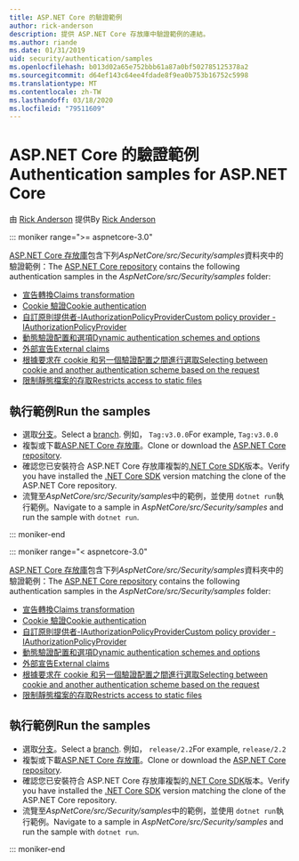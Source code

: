 ```yaml
---
title: ASP.NET Core 的驗證範例
author: rick-anderson
description: 提供 ASP.NET Core 存放庫中驗證範例的連結。
ms.author: riande
ms.date: 01/31/2019
uid: security/authentication/samples
ms.openlocfilehash: b013d02a65e752bbb61a87a0bf502785125378a2
ms.sourcegitcommit: d64ef143c64ee4fdade8f9ea0b753b16752c5998
ms.translationtype: MT
ms.contentlocale: zh-TW
ms.lasthandoff: 03/18/2020
ms.locfileid: "79511609"
---
```

# <a name="authentication-samples-for-aspnet-core"></a><span data-ttu-id="b71d4-103">ASP.NET Core 的驗證範例</span><span class="sxs-lookup"><span data-stu-id="b71d4-103">Authentication samples for ASP.NET Core</span></span>

<span data-ttu-id="b71d4-104">由 [Rick Anderson](https://twitter.com/RickAndMSFT) 提供</span><span class="sxs-lookup"><span data-stu-id="b71d4-104">By [Rick Anderson](https://twitter.com/RickAndMSFT)</span></span>

::: moniker range=">= aspnetcore-3.0"

<span data-ttu-id="b71d4-105">[ASP.NET Core 存放庫](https://github.com/dotnet/AspNetCore)包含下列*AspNetCore/src/Security/samples*資料夾中的驗證範例：</span><span class="sxs-lookup"><span data-stu-id="b71d4-105">The [ASP.NET Core repository](https://github.com/dotnet/AspNetCore) contains the following authentication samples in the *AspNetCore/src/Security/samples* folder:</span></span>

* [<span data-ttu-id="b71d4-106">宣告轉換</span><span class="sxs-lookup"><span data-stu-id="b71d4-106">Claims transformation</span></span>](https://github.com/dotnet/AspNetCore/tree/release/3.0/src/Security/samples/ClaimsTransformation)
* [<span data-ttu-id="b71d4-107">Cookie 驗證</span><span class="sxs-lookup"><span data-stu-id="b71d4-107">Cookie authentication</span></span>](https://github.com/dotnet/AspNetCore/tree/release/3.0/src/Security/samples/Cookies)
* [<span data-ttu-id="b71d4-108">自訂原則提供者-IAuthorizationPolicyProvider</span><span class="sxs-lookup"><span data-stu-id="b71d4-108">Custom policy provider - IAuthorizationPolicyProvider</span></span>](https://github.com/dotnet/AspNetCore/tree/release/3.0/src/Security/samples/CustomPolicyProvider)
* [<span data-ttu-id="b71d4-109">動態驗證配置和選項</span><span class="sxs-lookup"><span data-stu-id="b71d4-109">Dynamic authentication schemes and options</span></span>](https://github.com/dotnet/AspNetCore/tree/release/3.0/src/Security/samples/DynamicSchemes)
* [<span data-ttu-id="b71d4-110">外部宣告</span><span class="sxs-lookup"><span data-stu-id="b71d4-110">External claims</span></span>](https://github.com/dotnet/AspNetCore/tree/release/3.0/src/Security/samples/Identity.ExternalClaims)
* [<span data-ttu-id="b71d4-111">根據要求在 cookie 和另一個驗證配置之間進行選取</span><span class="sxs-lookup"><span data-stu-id="b71d4-111">Selecting between cookie and another authentication scheme based on the request</span></span>](https://github.com/dotnet/AspNetCore/tree/release/3.0/src/Security/samples/PathSchemeSelection)
* [<span data-ttu-id="b71d4-112">限制靜態檔案的存取</span><span class="sxs-lookup"><span data-stu-id="b71d4-112">Restricts access to static files</span></span>](https://github.com/dotnet/AspNetCore/tree/release/3.0/src/Security/samples/StaticFilesAuth)

## <a name="run-the-samples"></a><span data-ttu-id="b71d4-113">執行範例</span><span class="sxs-lookup"><span data-stu-id="b71d4-113">Run the samples</span></span>

* <span data-ttu-id="b71d4-114">選取[分支](https://github.com/dotnet/AspNetCore)。</span><span class="sxs-lookup"><span data-stu-id="b71d4-114">Select a [branch](https://github.com/dotnet/AspNetCore).</span></span> <span data-ttu-id="b71d4-115">例如， `Tag:v3.0.0`</span><span class="sxs-lookup"><span data-stu-id="b71d4-115">For example, `Tag:v3.0.0`</span></span>
* <span data-ttu-id="b71d4-116">複製或下載[ASP.NET Core 存放庫](https://github.com/dotnet/AspNetCore)。</span><span class="sxs-lookup"><span data-stu-id="b71d4-116">Clone or download the [ASP.NET Core repository](https://github.com/dotnet/AspNetCore).</span></span>
* <span data-ttu-id="b71d4-117">確認您已安裝符合 ASP.NET Core 存放庫複製的[.NET Core SDK](https://dotnet.microsoft.com/download/dotnet-core)版本。</span><span class="sxs-lookup"><span data-stu-id="b71d4-117">Verify you have installed the [.NET Core SDK](https://dotnet.microsoft.com/download/dotnet-core) version matching the clone of the ASP.NET Core repository.</span></span>
* <span data-ttu-id="b71d4-118">流覽至*AspNetCore/src/Security/samples*中的範例，並使用 `dotnet run`執行範例。</span><span class="sxs-lookup"><span data-stu-id="b71d4-118">Navigate to a sample in *AspNetCore/src/Security/samples* and run the sample with `dotnet run`.</span></span>

::: moniker-end

::: moniker range="< aspnetcore-3.0"

<span data-ttu-id="b71d4-119">[ASP.NET Core 存放庫](https://github.com/dotnet/AspNetCore)包含下列*AspNetCore/src/Security/samples*資料夾中的驗證範例：</span><span class="sxs-lookup"><span data-stu-id="b71d4-119">The [ASP.NET Core repository](https://github.com/dotnet/AspNetCore) contains the following authentication samples in the *AspNetCore/src/Security/samples* folder:</span></span>

* [<span data-ttu-id="b71d4-120">宣告轉換</span><span class="sxs-lookup"><span data-stu-id="b71d4-120">Claims transformation</span></span>](https://github.com/dotnet/AspNetCore/tree/release/2.2/src/Security/samples/ClaimsTransformation)
* [<span data-ttu-id="b71d4-121">Cookie 驗證</span><span class="sxs-lookup"><span data-stu-id="b71d4-121">Cookie authentication</span></span>](https://github.com/dotnet/AspNetCore/tree/release/2.2/src/Security/samples/Cookies)
* [<span data-ttu-id="b71d4-122">自訂原則提供者-IAuthorizationPolicyProvider</span><span class="sxs-lookup"><span data-stu-id="b71d4-122">Custom policy provider - IAuthorizationPolicyProvider</span></span>](https://github.com/dotnet/AspNetCore/tree/release/2.2/src/Security/samples/CustomPolicyProvider)
* [<span data-ttu-id="b71d4-123">動態驗證配置和選項</span><span class="sxs-lookup"><span data-stu-id="b71d4-123">Dynamic authentication schemes and options</span></span>](https://github.com/dotnet/AspNetCore/tree/release/2.2/src/Security/samples/DynamicSchemes)
* [<span data-ttu-id="b71d4-124">外部宣告</span><span class="sxs-lookup"><span data-stu-id="b71d4-124">External claims</span></span>](https://github.com/dotnet/AspNetCore/tree/release/2.2/src/Security/samples/Identity.ExternalClaims)
* [<span data-ttu-id="b71d4-125">根據要求在 cookie 和另一個驗證配置之間進行選取</span><span class="sxs-lookup"><span data-stu-id="b71d4-125">Selecting between cookie and another authentication scheme based on the request</span></span>](https://github.com/dotnet/AspNetCore/tree/release/2.2/src/Security/samples/PathSchemeSelection)
* [<span data-ttu-id="b71d4-126">限制靜態檔案的存取</span><span class="sxs-lookup"><span data-stu-id="b71d4-126">Restricts access to static files</span></span>](https://github.com/dotnet/AspNetCore/tree/release/2.2/src/Security/samples/StaticFilesAuth)

## <a name="run-the-samples"></a><span data-ttu-id="b71d4-127">執行範例</span><span class="sxs-lookup"><span data-stu-id="b71d4-127">Run the samples</span></span>

* <span data-ttu-id="b71d4-128">選取[分支](https://github.com/dotnet/AspNetCore)。</span><span class="sxs-lookup"><span data-stu-id="b71d4-128">Select a [branch](https://github.com/dotnet/AspNetCore).</span></span> <span data-ttu-id="b71d4-129">例如， `release/2.2`</span><span class="sxs-lookup"><span data-stu-id="b71d4-129">For example, `release/2.2`</span></span>
* <span data-ttu-id="b71d4-130">複製或下載[ASP.NET Core 存放庫](https://github.com/dotnet/AspNetCore)。</span><span class="sxs-lookup"><span data-stu-id="b71d4-130">Clone or download the [ASP.NET Core repository](https://github.com/dotnet/AspNetCore).</span></span>
* <span data-ttu-id="b71d4-131">確認您已安裝符合 ASP.NET Core 存放庫複製的[.NET Core SDK](https://dotnet.microsoft.com/download/dotnet-core)版本。</span><span class="sxs-lookup"><span data-stu-id="b71d4-131">Verify you have installed the [.NET Core SDK](https://dotnet.microsoft.com/download/dotnet-core) version matching the clone of the ASP.NET Core repository.</span></span>
* <span data-ttu-id="b71d4-132">流覽至*AspNetCore/src/Security/samples*中的範例，並使用 `dotnet run`執行範例。</span><span class="sxs-lookup"><span data-stu-id="b71d4-132">Navigate to a sample in *AspNetCore/src/Security/samples* and run the sample with `dotnet run`.</span></span>

::: moniker-end
